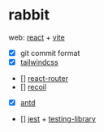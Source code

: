 # rabbit

web: [react](https://react.docschina.org/learn) + [vite](https://cn.vitejs.dev/guide/)

- [x] git commit format
- [x] [tailwindcss](https://www.tailwindcss.cn/docs/installation)
- [] [react-router](https://v5.reactrouter.com/web/guides/quick-start)
- [] [recoil](https://www.recoiljs.cn/docs/introduction/motivation)
- [x] [antd](https://ant-design.antgroup.com/components/overview-cn)
- [] [jest](https://jestjs.io/zh-Hans/docs/tutorial-react) + [testing-library](https://testing-library.com/docs/react-testing-library/example-intro/)
